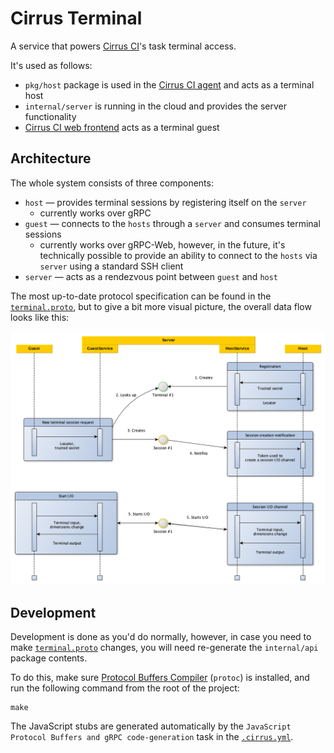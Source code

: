 # Cirrus Terminal

A service that powers [Cirrus CI](https://cirrus-ci.org/)'s task terminal access.

It's used as follows:

* `pkg/host` package is used in the [Cirrus CI agent](https://github.com/cirruslabs/cirrus-ci-agent) and acts as a terminal host
* `internal/server` is running in the cloud and provides the server functionality
* [Cirrus CI web frontend](https://github.com/cirruslabs/cirrus-ci-web) acts as a terminal guest

## Architecture

The whole system consists of three components:

* `host` — provides terminal sessions by registering itself on the `server`
  * currently works over gRPC
* `guest` — connects to the `hosts` through a `server` and consumes terminal sessions
  * currently works over gRPC-Web, however, in the future, it's technically possible to provide an ability to connect to the `hosts` via `server` using a standard SSH client
* `server` — acts as a rendezvous point between `guest` and `host`

The most up-to-date protocol specification can be found in the [`terminal.proto`](proto/terminal.proto), but to give a bit more visual picture, the overall data flow looks like this:

![](doc/diagram.png)

## Development

Development is done as you'd do normally, however, in case you need to make [`terminal.proto`](proto/terminal.proto) changes, you will need re-generate the `internal/api` package contents.

To do this, make sure [Protocol Buffers Compiler](https://grpc.io/docs/protoc-installation/) (`protoc`) is installed, and run the following command from the root of the project:

```
make
```

The JavaScript stubs are generated automatically by the `JavaScript Protocol Buffers and gRPC code-generation` task in the [`.cirrus.yml`](.cirrus.yml).
